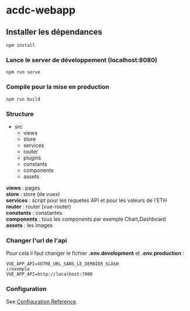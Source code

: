 # acdc-webapp

## Installer les dépendances
```
npm install
```

### Lance le server de développement (localhost:8080)
```
npm run serve
```

### Compile pour la mise en production
```
npm run build
```

### Structure

* src
  * views
  * store
  * services
  * router
  * plugins
  * constants
  * components
  * assets

**views** : pages <br>
**store** : store (de vuex) <br>
**services** : script pour les requetes API et pour les valeurs de l'ETH <br>
**router** : router (vue-router) <br>
**constants** : constantes <br>
**components** : tous les components par exemple Chart,Dashboard <br>
**assets** : les images 

### Changer l'url de l'api

Pour cela il faut changer le fichier **.env.development** et **.env.production** :
```
VUE_APP_API=VOTRE_URL_SANS_LE_DERNIER_SLASH
//exemple
VUE_APP_API=http://localhost:7000
```

### Configuration
See [Configuration Reference](https://cli.vuejs.org/config/).
